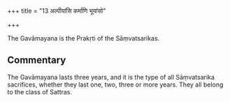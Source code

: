 +++
title = "13 अल्पीयांसि कर्माणि भूयांसो"

+++

The Gavāmayana is the Prakṛti of the Sāṃvatsarikas.

## Commentary

The Gavāmayana lasts three years, and it is the type of all Sāṃvatsarika sacrifices, whether they last one, two, three or more years. They all belong to the class of Sattras.



